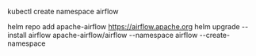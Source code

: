 kubectl create namespace airflow

helm repo add apache-airflow https://airflow.apache.org
helm upgrade --install airflow apache-airflow/airflow --namespace airflow --create-namespace